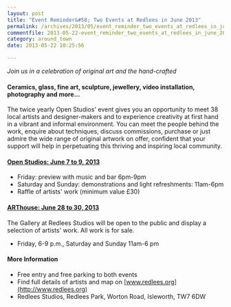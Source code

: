 ```yaml
---
layout: post
title: "Event Reminder&#58; Two Events at Redlees in June 2013"
permalink: /archives/2013/05/event_reminder_two_events_at_redlees_in_june_2013.html
commentfile: 2013-05-22-event_reminder_two_events_at_redlees_in_june_2013
category: around_town
date: 2013-05-22 10:25:56

---
```


*Join us in a celebration of original art and the hand-crafted*

#### Ceramics, glass, fine art, sculpture, jewellery, video installation, photography and more...

The twice yearly Open Studios' event gives you an opportunity to meet 38 local artists and designer-makers and to experience creativity at first hand in a vibrant and informal environment. You can meet the people behind the work, enquire about techniques, discuss commissions, purchase or just admire the wide range of original artwork on offer, confident that your support will help in perpetuating this thriving and inspiring local community.

#### [Open Studios: June 7 to 9, 2013](/event/exhibition/200705143864)

-   Friday: preview with music and bar 6pm-9pm
-   Saturday and Sunday: demonstrations and light refreshments: 11am-6pm
-   Raffle of artists' work (minimum value £30)

#### [ARThouse: June 28 to 30, 2013](/event/exhibition/200705143863)

The Gallery at Redlees Studios will be open to the public and display a selection of artists' work. All work is for sale.

-   Friday, 6-9 p.m., Saturday and Sunday 11am-6 pm

#### More Information

-   Free entry and free parking to both events
-   Find full details of artists and map on [www.redlees.org](http://www.redlees.org)
-   Redlees Studios, Redlees Park, Worton Road, Isleworth, TW7 6DW

